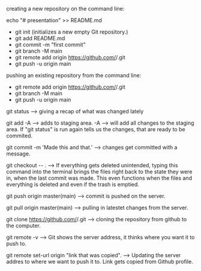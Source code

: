 creating a new repository on the command line:

echo "# presentation" >> README.md
* git init (initializes a new empty Git repository.)
* git add README.md
* git commit -m "first commit"
* git branch -M main
* git remote add origin https://github.com/<username>/<repository>.git
* git push -u origin main

pushing an existing repository from the command line:

* git remote add origin https://github.com/<username>/<repository>.git
* git branch -M main
* git push -u origin main

git status --> giving a recap of what was changed lately

git add -A --> adds to staging area. -A --> will add all changes to the staging area. If "git status" is run again tells us the changes, that are ready to be commited. 

git commit -m 'Made this and that.' --> changes get committed with a message.

git checkout -- . --> If everything gets deleted unintended, typing this command into the terminal brings the files right back to the state they were in, when the last commit was made. This even functions when the files and everything is deleted and even if the trash is emptied.

git push origin master(main) --> commit is pushed on the server.

git pull origin master(main) --> pulling in latestet changes from the server.

git clone https://github.com/<username>/<your-repo>.git --> cloning the repository from github to the computer.

git remote -v --> Git shows the server address, it thinks where you want it to push to.

git remote set-url origin "link that was copied". --> Updating the server addres to where we want to push it to. Link gets copied from Github profile.